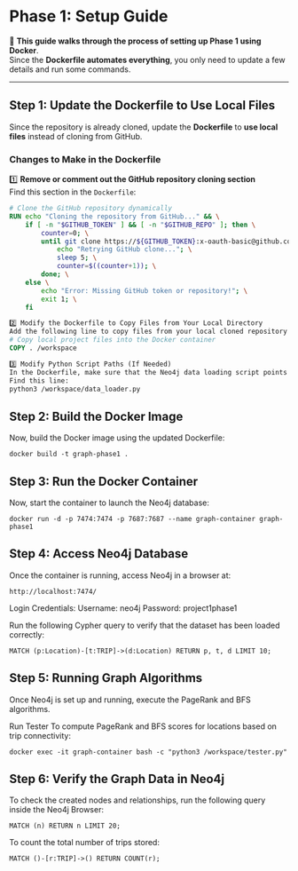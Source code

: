 # Phase 1: Setup Guide  

🚀 **This guide walks through the process of setting up Phase 1 using Docker**.  
Since the **Dockerfile automates everything**, you only need to update a few details and run some commands.

---

## **Step 1: Update the Dockerfile to Use Local Files**  
Since the repository is already cloned, update the **Dockerfile** to **use local files** instead of cloning from GitHub.

### **Changes to Make in the Dockerfile**
1️⃣ **Remove or comment out the GitHub repository cloning section**  
Find this section in the `Dockerfile`:
```dockerfile
# Clone the GitHub repository dynamically
RUN echo "Cloning the repository from GitHub..." && \
    if [ -n "$GITHUB_TOKEN" ] && [ -n "$GITHUB_REPO" ]; then \
        counter=0; \
        until git clone https://${GITHUB_TOKEN}:x-oauth-basic@github.com/${GITHUB_REPO}.git /workspace || [ $counter -gt 5 ]; do \
            echo "Retrying GitHub clone..."; \
            sleep 5; \
            counter=$((counter+1)); \
        done; \
    else \
        echo "Error: Missing GitHub token or repository!"; \
        exit 1; \
    fi

2️⃣ Modify the Dockerfile to Copy Files from Your Local Directory
Add the following line to copy files from your local cloned repository into the container:
# Copy local project files into the Docker container
COPY . /workspace

3️⃣ Modify Python Script Paths (If Needed)
In the Dockerfile, make sure that the Neo4j data loading script points to the correct directory.
Find this line:
python3 /workspace/data_loader.py
```
## **Step 2: Build the Docker Image**
Now, build the Docker image using the updated Dockerfile:
```
docker build -t graph-phase1 .
```
## **Step 3: Run the Docker Container**
Now, start the container to launch the Neo4j database:
```
docker run -d -p 7474:7474 -p 7687:7687 --name graph-container graph-phase1
```
## **Step 4: Access Neo4j Database**
Once the container is running, access Neo4j in a browser at:
```
http://localhost:7474/
```
Login Credentials:
Username: neo4j
Password: project1phase1

Run the following Cypher query to verify that the dataset has been loaded correctly:
```
MATCH (p:Location)-[t:TRIP]->(d:Location) RETURN p, t, d LIMIT 10;
```
## **Step 5: Running Graph Algorithms**
Once Neo4j is set up and running, execute the PageRank and BFS algorithms.

Run Tester
To compute PageRank and BFS scores for locations based on trip connectivity:
```
docker exec -it graph-container bash -c "python3 /workspace/tester.py"
```
## **Step 6: Verify the Graph Data in Neo4j**
To check the created nodes and relationships, run the following query inside the Neo4j Browser:
```
MATCH (n) RETURN n LIMIT 20;
```
To count the total number of trips stored:
```
MATCH ()-[r:TRIP]->() RETURN COUNT(r);
```
